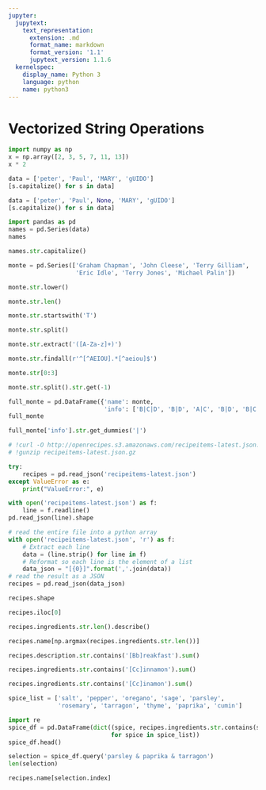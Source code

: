 ```yaml
---
jupyter:
  jupytext:
    text_representation:
      extension: .md
      format_name: markdown
      format_version: '1.1'
      jupytext_version: 1.1.6
  kernelspec:
    display_name: Python 3
    language: python
    name: python3
---
```


# Vectorized String Operations

```python
import numpy as np
x = np.array([2, 3, 5, 7, 11, 13])
x * 2
```

```python
data = ['peter', 'Paul', 'MARY', 'gUIDO']
[s.capitalize() for s in data]
```

```python
data = ['peter', 'Paul', None, 'MARY', 'gUIDO']
[s.capitalize() for s in data]
```

```python
import pandas as pd
names = pd.Series(data)
names
```

```python
names.str.capitalize()
```

```python
monte = pd.Series(['Graham Chapman', 'John Cleese', 'Terry Gilliam',
                   'Eric Idle', 'Terry Jones', 'Michael Palin'])
```

```python
monte.str.lower()
```

```python
monte.str.len()
```

```python
monte.str.startswith('T')
```

```python
monte.str.split()
```

```python
monte.str.extract('([A-Za-z]+)')
```

```python
monte.str.findall(r'^[^AEIOU].*[^aeiou]$')
```

```python
monte.str[0:3]
```

```python
monte.str.split().str.get(-1)
```

```python
full_monte = pd.DataFrame({'name': monte,
                           'info': ['B|C|D', 'B|D', 'A|C', 'B|D', 'B|C', 'B|C|D']})
full_monte
```

```python
full_monte['info'].str.get_dummies('|')
```

```python
# !curl -O http://openrecipes.s3.amazonaws.com/recipeitems-latest.json.gz
# !gunzip recipeitems-latest.json.gz
```

```python
try:
    recipes = pd.read_json('recipeitems-latest.json')
except ValueError as e:
    print("ValueError:", e)
```

```python
with open('recipeitems-latest.json') as f:
    line = f.readline()
pd.read_json(line).shape
```

```python
# read the entire file into a python array
with open('recipeitems-latest.json', 'r') as f:
    # Extract each line
    data = (line.strip() for line in f)
    # Reformat so each line is the element of a list
    data_json = "[{0}]".format(','.join(data))
# read the result as a JSON
recipes = pd.read_json(data_json)
```

```python
recipes.shape
```

```python
recipes.iloc[0]
```

```python
recipes.ingredients.str.len().describe()
```

```python
recipes.name[np.argmax(recipes.ingredients.str.len())]
```

```python
recipes.description.str.contains('[Bb]reakfast').sum()
```

```python
recipes.ingredients.str.contains('[Cc]innamon').sum()
```

```python
recipes.ingredients.str.contains('[Cc]inamon').sum()
```

```python
spice_list = ['salt', 'pepper', 'oregano', 'sage', 'parsley',
              'rosemary', 'tarragon', 'thyme', 'paprika', 'cumin']
```

```python
import re
spice_df = pd.DataFrame(dict((spice, recipes.ingredients.str.contains(spice, re.IGNORECASE))
                             for spice in spice_list))
spice_df.head()
```

```python
selection = spice_df.query('parsley & paprika & tarragon')
len(selection)
```

```python
recipes.name[selection.index]
```
